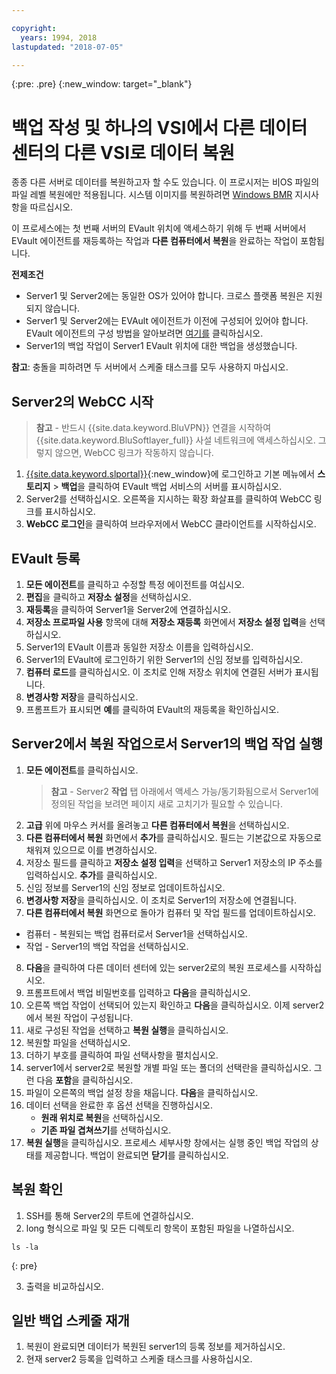 ```yaml
---

copyright:
  years: 1994, 2018
lastupdated: "2018-07-05"

---
```

{:pre: .pre}
{:new_window: target="_blank"}

# 백업 작성 및 하나의 VSI에서 다른 데이터 센터의 다른 VSI로 데이터 복원

종종 다른 서버로 데이터를 복원하고자 할 수도 있습니다. 이 프로시저는 비OS 파일의 파일 레벨 복원에만 적용됩니다. 시스템 이미지를 복원하려면 [Windows BMR](restoring-evault-bmr-system-volume-image.html) 지시사항을 따르십시오. 

이 프로세스에는 첫 번째 서버의 EVault 위치에 액세스하기 위해 두 번째 서버에서 EVault 에이전트를 재등록하는 작업과 **다른 컴퓨터에서 복원**을 완료하는 작업이 포함됩니다.

**전제조건**

- Server1 및 Server2에는 동일한 OS가 있어야 합니다. 크로스 플랫폼 복원은 지원되지 않습니다. 
- Server1 및 Server2에는 EVAult 에이전트가 이전에 구성되어 있어야 합니다. EVault 에이전트의 구성 방법을 알아보려면 [여기를](index.html#configuring-evault-agent-in-webcc) 클릭하십시오.
- Server1의 백업 작업이 Server1 EVault 위치에 대한 백업을 생성했습니다.

**참고**: 충돌을 피하려면 두 서버에서 스케줄 태스크를 모두 사용하지 마십시오.  

## Server2의 WebCC 시작

>**참고** - 반드시 {{site.data.keyword.BluVPN}} 연결을 시작하여 {{site.data.keyword.BluSoftlayer_full}} 사설 네트워크에 액세스하십시오. 그렇지 않으면, WebCC 링크가 작동하지 않습니다.

1. [{{site.data.keyword.slportal}}](https://control.softlayer.com/){:new_window}에 로그인하고 기본 메뉴에서 **스토리지** > **백업**을 클릭하여 EVault 백업 서비스의 서버를 표시하십시오.  
2. Server2를 선택하십시오. 오른쪽을 지시하는 확장 화살표를 클릭하여 WebCC 링크를 표시하십시오. 
3. **WebCC 로그인**을 클릭하여 브라우저에서 WebCC 클라이언트를 시작하십시오. 

## EVault 등록

1. **모든 에이전트**를 클릭하고 수정할 특정 에이전트를 여십시오.
2. **편집**을 클릭하고 **저장소 설정**을 선택하십시오.
3. **재등록**을 클릭하여 Server1을 Server2에 연결하십시오. 
4. **저장소 프로파일 사용** 항목에 대해 **저장소 재등록** 화면에서 **저장소 설정 입력**을 선택하십시오.
5. Server1의 EVault 이름과 동일한 저장소 이름을 입력하십시오. 
6. Server1의 EVault에 로그인하기 위한 Server1의 신임 정보를 입력하십시오. 
7. **컴퓨터 로드**를 클릭하십시오. 이 조치로 인해 저장소 위치에 연결된 서버가 표시됩니다.
8. **변경사항 저장**을 클릭하십시오. 
9. 프롬프트가 표시되면 **예**를 클릭하여 EVault의 재등록을 확인하십시오. 

## Server2에서 복원 작업으로서 Server1의 백업 작업 실행

1. **모든 에이전트**를 클릭하십시오. 
   >**참고** - Server2 **작업** 탭 아래에서 액세스 가능/동기화됨으로서 Server1에 정의된 작업을 보려면 페이지 새로 고치기가 필요할 수 있습니다.
2. **고급** 위에 마우스 커서를 올려놓고 **다른 컴퓨터에서 복원**을 선택하십시오. 
3. **다른 컴퓨터에서 복원** 화면에서 **추가**를 클릭하십시오. 필드는 기본값으로 자동으로 채워져 있으므로 이를 변경하십시오.
4. 저장소 필드를 클릭하고 **저장소 설정 입력**을 선택하고 Server1 저장소의 IP 주소를 입력하십시오. **추가**를 클릭하십시오. 
5. 신임 정보를 Server1의 신임 정보로 업데이트하십시오.
6. **변경사항 저장**을 클릭하십시오. 이 조치로 Server1의 저장소에 연결됩니다.
7. **다른 컴퓨터에서 복원** 화면으로 돌아가 컴퓨터 및 작업 필드를 업데이트하십시오.
  - 컴퓨터 - 복원되는 백업 컴퓨터로서 Server1을 선택하십시오. 
  - 작업 - Server1의 백업 작업을 선택하십시오.
8. **다음**을 클릭하여 다른 데이터 센터에 있는 server2로의 복원 프로세스를 시작하십시오.
9. 프롬프트에서 백업 비밀번호를 입력하고 **다음**을 클릭하십시오.
10. 오른쪽 백업 작업이 선택되어 있는지 확인하고 **다음**을 클릭하십시오. 이제 server2에서 복원 작업이 구성됩니다. 
11. 새로 구성된 작업을 선택하고 **복원 실행**을 클릭하십시오.
12. 복원할 파일을 선택하십시오. 
13. 더하기 부호를 클릭하여 파일 선택사항을 펼치십시오.
14. server1에서 server2로 복원할 개별 파일 또는 폴더의 선택란을 클릭하십시오. 그런 다음 **포함**을 클릭하십시오.
15. 파일이 오른쪽의 백업 설정 창을 채웁니다. **다음**을 클릭하십시오.  
16. 데이터 선택을 완료한 후 옵션 선택을 진행하십시오.
    - **원래 위치로 복원**을 선택하십시오.
    - **기존 파일 겹쳐쓰기**를 선택하십시오.
17. **복원 실행**을 클릭하십시오. 프로세스 세부사항 창에서는 실행 중인 백업 작업의 상태를 제공합니다. 백업이 완료되면 **닫기**를 클릭하십시오.


## 복원 확인

1. SSH를 통해 Server2의 루트에 연결하십시오. 
2. long 형식으로 파일 및 모든 디렉토리 항목이 포함된 파일을 나열하십시오.
  ```
  ls -la
  ```
  {: pre}
  
3. 출력을 비교하십시오. 
  
## 일반 백업 스케줄 재개

1. 복원이 완료되면 데이터가 복원된 server1의 등록 정보를 제거하십시오.  
2. 현재 server2 등록을 입력하고 스케줄 태스크를 사용하십시오. 
